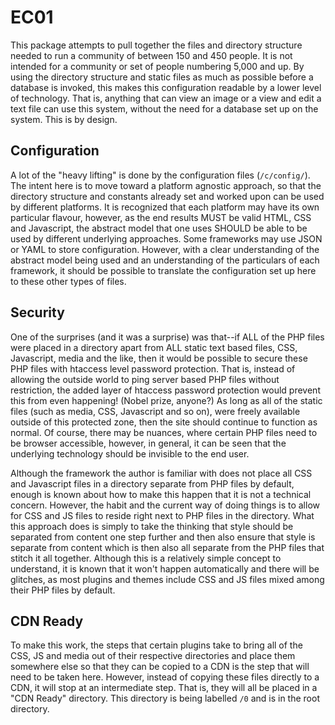 # EC01

This package attempts to pull together the files and directory structure needed to run a community of between 150 and 450 people. It is not intended for a community or set of people numbering 5,000 and up. By using the directory structure and static files as much as possible before a database is invoked, this makes this configuration readable by a lower level of technology. That is, anything that can view an image or a view and edit a text file can use this system, without the need for a database set up on the system. This is by design.

## Configuration

A lot of the "heavy lifting" is done by the configuration files (`/c/config/`). The intent here is to move toward a platform agnostic approach, so that the directory structure and constants already set and worked upon can be used by different platforms. It is recognized that each platform may have its own particular flavour, however, as the end results MUST be valid HTML, CSS and Javascript, the abstract model that one uses SHOULD be able to be used by different underlying approaches. Some frameworks may use JSON or YAML to store configuration. However, with a clear understanding of the abstract model being used and an understanding of the particulars of each framework, it should be possible to translate the configuration set up here to these other types of files.

## Security

One of the surprises (and it was a surprise) was that--if ALL of the PHP files were placed in a directory apart from ALL static text based files, CSS, Javascript, media and the like, then it would be possible to secure these PHP files with htaccess level password protection. That is, instead of allowing the outside world to ping server based PHP files without restriction, the added layer of htaccess password protection would prevent this from even happening! (Nobel prize, anyone?) As long as all of the static files (such as media, CSS, Javascript and so on), were freely available outside of this protected zone, then the site should continue to function as normal. Of course, there may be nuances, where certain PHP files need to be browser accessible, however, in general, it can be seen that the underlying technology should be invisible to the end user.

Although the framework the author is familiar with does not place all CSS and Javascript files in a directory separate from PHP files by default, enough is known about how to make this happen that it is not a technical concern. However, the habit and the current way of doing things is to allow for CSS and JS files to reside right next to PHP files in the directory. What this approach does is simply to take the thinking that style should be separated from content one step further and then also ensure that style is separate from content which is then also all separate from the PHP files that stitch it all together. Although this is a relatively simple concept to understand, it is known that it won't happen automatically and there will be glitches, as most plugins and themes include CSS and JS files mixed among their PHP files by default.

## CDN Ready

To make this work, the steps that certain plugins take to bring all of the CSS, JS and media out of their respective directories and place them somewhere else so that they can be copied to a CDN is the step that will need to be taken here. However, instead of copying these files directly to a CDN, it will stop at an  intermediate step. That is, they will all be placed in a "CDN Ready" directory. This directory is being labelled `/0` and is in the root directory.
